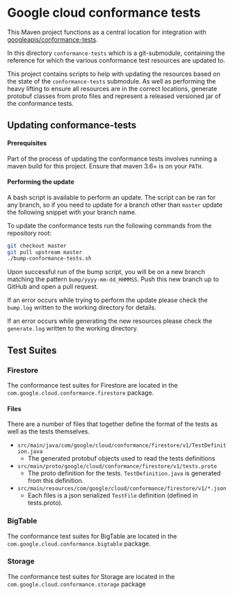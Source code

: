 # Google cloud conformance tests
This Maven project functions as a central location for integration with
[googleapis/conformance-tests](https://github.com/googleapis/conformance-tests).

In this directory `conformance-tests` which is a git-submodule, containing the reference for which
the various conformance test resources are updated to.

This project contains scripts to help with updating the resources based on the state of the
`conformance-tests` submodule. As well as performing the heavy lifting to ensure all resources
are in the correct locations, generate protobuf classes from proto files and represent a
released versioned jar of the conformance tests. 

## Updating conformance-tests

#### Prerequisites

Part of the process of updating the conformance tests involves running a maven build for
this project. Ensure that maven 3.6+ is on your `PATH`.

#### Performing the update

A bash script is available to perform an update. The script can be ran for any branch, so if you
need to update for a branch other than `master` update the following snippet with your
branch name. 

To update the conformance tests run the following commands from the repository root:
```bash
git checkout master
git pull upstream master
./bump-conformance-tests.sh
```

Upon successful run of the bump script, you will be on a new branch matching the pattern
`bump/yyyy-mm-dd_HHMMSS`. Push this new branch up to GitHub and open a pull request.


If an error occurs while trying to perform the update please check the `bump.log`
written to the working directory for details.

If an error occurs while generating the new resources please check the `generate.log`
written to the working directory.

## Test Suites

### Firestore

The conformance test suites for Firestore are located in the `com.google.cloud.conformance.firestore`
package.

#### Files

There are a number of files that together define the format of the tests as well as the tests
themselves.

* `src/main/java/com/google/cloud/conformance/firestore/v1/TestDefinition.java`
  * The generated protobuf objects used to read the tests definitions
* `src/main/proto/google/cloud/conformance/firestore/v1/tests.proto`
  * The proto definition for the tests. `TestDefinition.java` is generated from this definition.
* `src/main/resources/com/google/cloud/conformance/firestore/v1/*.json`
  * Each files is a json serialized `TestFile` definition (defined in tests.proto).

### BigTable

The conformance test suites for BigTable are located in the `com.google.cloud.conformance.bigtable`
package.

### Storage

The conformance test suites for Storage are located in the `com.google.cloud.conformance.storage`
package
